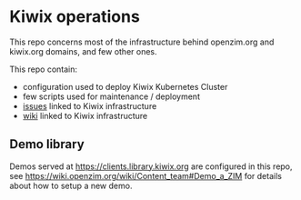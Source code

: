 # Kiwix operations

This repo concerns most of the infrastructure behind openzim.org and kiwix.org domains, and few other ones.

This repo contain:
- configuration used to deploy Kiwix Kubernetes Cluster
- few scripts used for maintenance / deployment
- [issues](https://github.com/kiwix/operations/issues) linked to Kiwix infrastructure
- [wiki](https://github.com/kiwix/operations/wiki) linked to Kiwix infrastructure

## Demo library

Demos served at https://clients.library.kiwix.org are configured in this repo, see https://wiki.openzim.org/wiki/Content_team#Demo_a_ZIM for details about how to setup a new demo.
